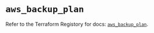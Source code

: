 # `aws_backup_plan`

Refer to the Terraform Registory for docs: [`aws_backup_plan`](https://registry.terraform.io/providers/hashicorp/aws/5.31.0/docs/resources/backup_plan).
